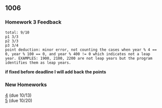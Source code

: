 ## 1006

### Homework 3 Feedback
```
total: 9/10
p1 3/3  
p2 3/3  
p3 3/4  
point deduction: minor error, not counting the cases when year % 4 == 0, year % 100 == 0, and year % 400 != 0 which indicates not a leap year. EXAMPLES: 1900, 2100, 2200 are not leap years but the program identifies them as leap years. 
```
**if fixed before deadline I will add back the points**

### New Homeworks
[4](https://emilydidthis.github.io/CSCI-UA.002-Fall23/assignments/04.html) (due 10/13)  
[5](https://emilydidthis.github.io/CSCI-UA.002-Fall23/assignments/05.html) (due 10/20)